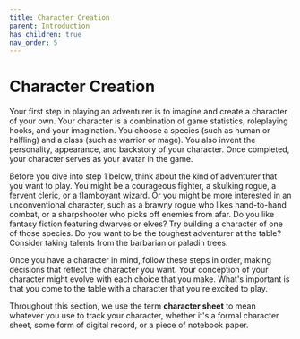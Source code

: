 ```yaml
---
title: Character Creation
parent: Introduction
has_children: true
nav_order: 5
---
```


# Character Creation
Your first step in playing an adventurer is to imagine and create a character of your own. Your character is a combination of game statistics, roleplaying hooks, and your imagination. You choose a species (such as human or halfling) and a class (such as warrior or mage). You also invent the personality, appearance, and backstory of your character. Once completed, your character serves as your avatar in the game.

Before you dive into step 1 below, think about the kind of adventurer that you want to play. You might be a courageous fighter, a skulking rogue, a fervent cleric, or
a flamboyant wizard. Or you might be more interested in an unconventional character, such as a brawny rogue who likes hand-to-hand combat, or a sharpshooter who picks off enemies from afar. Do you like fantasy fiction featuring dwarves or elves? Try building a character of one of those species. Do you want to be the toughest adventurer at the table? Consider taking talents from the barbarian or paladin trees.

Once you have a character in mind, follow these steps in order, making decisions that reflect the character you want. Your conception of your character might evolve with each choice that you make. What's important is that you come to the table with a character that you're excited to play.

Throughout this section, we use the term **character sheet** to mean whatever you use to track your character, whether it's a formal character sheet, some form of digital record, or a piece of notebook paper.

